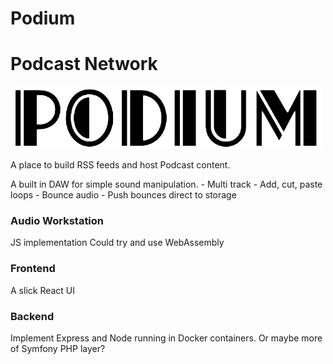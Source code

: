 # Podium
Podcast Network
===============

![Logo](client/src/assets/podium-text.png)

A place to build RSS feeds and host Podcast content.

A built in DAW for simple sound manipulation.
    -   Multi track 
    -   Add, cut, paste loops 
    -   Bounce audio
    -   Push bounces direct to storage

### Audio Workstation
JS implementation
Could try and use WebAssembly

### Frontend
A slick React UI

### Backend
Implement Express and Node running in Docker containers.
Or maybe more of Symfony PHP layer?